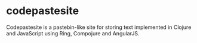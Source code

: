 # codepastesite

Codepastesite is a pastebin-like site for storing text implemented in Clojure and JavaScript using Ring, Compojure and AngularJS.


